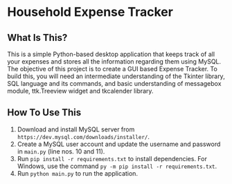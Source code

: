 Household Expense Tracker
==============================

What Is This?
-------------

This is a simple Python-based desktop application that keeps track of all your expenses and stores all the information regarding them using MySQL. The objective of this project is to create a GUI based Expense Tracker. To build this, you will need an intermediate understanding of the Tkinter library, SQL language and its commands, and basic understanding of messagebox module, ttk.Treeview widget and tkcalender library.

How To Use This
---------------

1. Download and install MySQL server from `https://dev.mysql.com/downloads/installer/`.
2. Create a MySQL user account and update the username and password in `main.py` (line nos. 10 and 11).
3. Run `pip install -r requirements.txt` to install dependencies. For Windows, use the command `py -m pip install -r requirements.txt`.
4. Run `python main.py` to run the application.